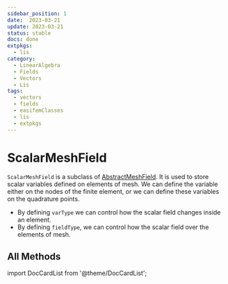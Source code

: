 ```yaml
---
sidebar_position: 1
date:  2023-03-21 
update: 2023-03-21  
status: stable 
docs: done
extpkgs:
  - lis
category: 
  - LinearAlgebra
  - Fields
  - Vectors
  - Lis
tags:
  - vectors
  - fields
  - easifemClasses
  - lis
  - extpkgs
---
```


# ScalarMeshField

`ScalarMeshField` is a subclass of [AbstractMeshField](/docs-api/AbstractMeshField). It is used to store scalar variables defined on elements of mesh. We can define the variable either on the nodes of the finite element, or we can define these variables on the quadrature points.

- By defining `varType` we can control how the scalar field changes inside an element.
- By defining `fieldType`, we can control how the scalar field over the elements of mesh.

## All Methods

import DocCardList from '@theme/DocCardList';

<DocCardList />
